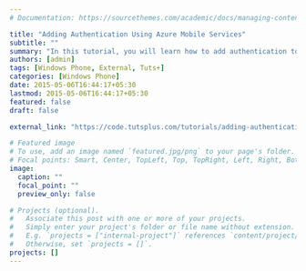 ```yaml
---
# Documentation: https://sourcethemes.com/academic/docs/managing-content/

title: "Adding Authentication Using Azure Mobile Services"
subtitle: ""
summary: "In this tutorial, you will learn how to add authentication to a Windows Phone 8.1 WinRT app using different identity providers supported by Azure Mobile Services."
authors: [admin]
tags: [Windows Phone, External, Tuts+]
categories: [Windows Phone]
date: 2015-05-06T16:44:17+05:30
lastmod: 2015-05-06T16:44:17+05:30
featured: false
draft: false

external_link: "https://code.tutsplus.com/tutorials/adding-authentication-using-azure-mobile-services--cms-23552"

# Featured image
# To use, add an image named `featured.jpg/png` to your page's folder.
# Focal points: Smart, Center, TopLeft, Top, TopRight, Left, Right, BottomLeft, Bottom, BottomRight.
image:
  caption: ""
  focal_point: ""
  preview_only: false

# Projects (optional).
#   Associate this post with one or more of your projects.
#   Simply enter your project's folder or file name without extension.
#   E.g. `projects = ["internal-project"]` references `content/project/deep-learning/index.md`.
#   Otherwise, set `projects = []`.
projects: []
---
```

